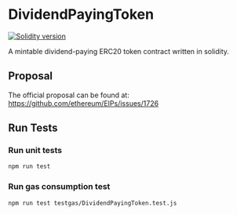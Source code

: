 # DividendPayingToken

[![Solidity version](https://img.shields.io/badge/Solidity-0.5.0-blue.svg)](https://solidity.readthedocs.io/en/v0.5.0/index.html)

A mintable dividend-paying ERC20 token contract written in solidity.

## Proposal

The official proposal can be found at: https://github.com/ethereum/EIPs/issues/1726

## Run Tests

### Run unit tests
```sh
npm run test
```

### Run gas consumption test
```sh
npm run test testgas/DividendPayingToken.test.js
```
